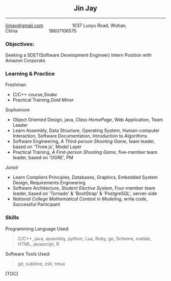 
## <center><b>Jin Jay</b></center>

---
 
ijinjay@gmail.com&nbsp;&nbsp;&nbsp;&nbsp;&nbsp;&nbsp;&nbsp;&nbsp;&nbsp;&nbsp;&nbsp;&nbsp;&nbsp;&nbsp;&nbsp;&nbsp;&nbsp;&nbsp;&nbsp;&nbsp;&nbsp;&nbsp;&nbsp;1037 Luoyu Road, Wuhan, China&nbsp;&nbsp;&nbsp;&nbsp;&nbsp;&nbsp;&nbsp;&nbsp;&nbsp;&nbsp;&nbsp;&nbsp;&nbsp;&nbsp;&nbsp;&nbsp;&nbsp;&nbsp;&nbsp;&nbsp;&nbsp;&nbsp;&nbsp;&nbsp;&nbsp;18607106575

### **Objectives:**

Seeking a SDET(Software Development Engineer) Intern Position with Amazon Corporate.

### **Learning & Practice**
Freshman

- C/C++ course,*Snake* 
- Practical Training,*Gold Miner*

Sophomore

- Object Oriented Design, java, *Class HomePage*, Web Application, Team Leader
- Learn Assembly, Data Structure, Operating System, Human-computer Interaction, Software Documentation, Introduction to Algorithms
- Software Engineering, *A Third-person Shooting Game*, team leader, based on 'Three.js', Model Layer
- Practical Training, *A First-person Shooting Game*, five-member team leader, based on 'OGRE', PM

Junoir

- Learn Compliers Principles, Databases, Graphics, Embedded System Design, Requirements Engineering
- Software Architecture, *Student Elective System*, Four-member team leader, based on 'Tornado' & 'BootStrap' & 'PostgreSQL', server-side
- *National College Mathematical Contest in Modeling*, write code, Successful Participant

### **Skills**
Programming Language Used:

> C/C++, java, assembly, python, Lua, Ruby, go, Scheme, matlab, HTML, javascript, R

Software Tools Used:

> git, sublime, zsh, tmux


[TOC]